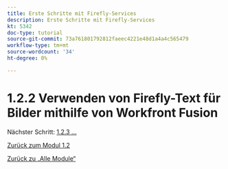 ```yaml
---
title: Erste Schritte mit Firefly-Services
description: Erste Schritte mit Firefly-Services
kt: 5342
doc-type: tutorial
source-git-commit: 73a761801792812faeec4221e48d1a4a4c565479
workflow-type: tm+mt
source-wordcount: '34'
ht-degree: 0%

---
```


# 1.2.2 Verwenden von Firefly-Text für Bilder mithilfe von Workfront Fusion

Nächster Schritt: [1.2.3 …](./ex3.md)

[Zurück zum Modul 1.2](./automation.md)

[Zurück zu „Alle Module“](./../../../overview.md)
